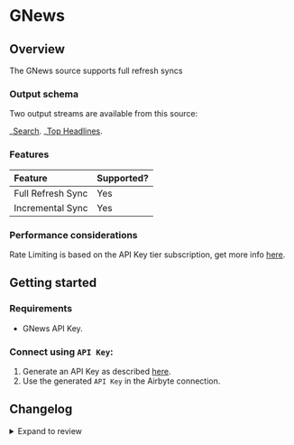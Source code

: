 # GNews

## Overview

The GNews source supports full refresh syncs

### Output schema

Two output streams are available from this source:

_[Search](https://gnews.io/docs/v4?shell#search-endpoint).
_[Top Headlines](https://gnews.io/docs/v4?shell#top-headlines-endpoint).

### Features

| Feature           | Supported? |
| :---------------- | :--------- |
| Full Refresh Sync | Yes        |
| Incremental Sync  | Yes        |

### Performance considerations

Rate Limiting is based on the API Key tier subscription, get more info [here](https://gnews.io/#pricing).

## Getting started

### Requirements

- GNews API Key.

### Connect using `API Key`:

1. Generate an API Key as described [here](https://gnews.io/docs/v4?shell#authentication).
2. Use the generated `API Key` in the Airbyte connection.

## Changelog

<details>
  <summary>Expand to review</summary>

| Version | Date       | Pull Request                                             | Subject                                          |
| :------ | :--------- | :------------------------------------------------------- | :----------------------------------------------- |
| 0.2.24 | 2025-08-23 | [61095](https://github.com/airbytehq/airbyte/pull/61095) | Update dependencies |
| 0.2.23 | 2025-05-24 | [60638](https://github.com/airbytehq/airbyte/pull/60638) | Update dependencies |
| 0.2.22 | 2025-05-10 | [59267](https://github.com/airbytehq/airbyte/pull/59267) | Update dependencies |
| 0.2.21 | 2025-04-26 | [58763](https://github.com/airbytehq/airbyte/pull/58763) | Update dependencies |
| 0.2.20 | 2025-04-19 | [58197](https://github.com/airbytehq/airbyte/pull/58197) | Update dependencies |
| 0.2.19 | 2025-04-12 | [57729](https://github.com/airbytehq/airbyte/pull/57729) | Update dependencies |
| 0.2.18 | 2025-04-05 | [57216](https://github.com/airbytehq/airbyte/pull/57216) | Update dependencies |
| 0.2.17 | 2025-03-29 | [56548](https://github.com/airbytehq/airbyte/pull/56548) | Update dependencies |
| 0.2.16 | 2025-03-22 | [55930](https://github.com/airbytehq/airbyte/pull/55930) | Update dependencies |
| 0.2.15 | 2025-03-08 | [55273](https://github.com/airbytehq/airbyte/pull/55273) | Update dependencies |
| 0.2.14 | 2025-03-01 | [54964](https://github.com/airbytehq/airbyte/pull/54964) | Update dependencies |
| 0.2.13 | 2025-02-22 | [54380](https://github.com/airbytehq/airbyte/pull/54380) | Update dependencies |
| 0.2.12 | 2025-02-15 | [53745](https://github.com/airbytehq/airbyte/pull/53745) | Update dependencies |
| 0.2.11 | 2025-02-08 | [53366](https://github.com/airbytehq/airbyte/pull/53366) | Update dependencies |
| 0.2.10 | 2025-02-01 | [52861](https://github.com/airbytehq/airbyte/pull/52861) | Update dependencies |
| 0.2.9 | 2025-01-25 | [52320](https://github.com/airbytehq/airbyte/pull/52320) | Update dependencies |
| 0.2.8 | 2025-01-18 | [51622](https://github.com/airbytehq/airbyte/pull/51622) | Update dependencies |
| 0.2.7 | 2025-01-11 | [51072](https://github.com/airbytehq/airbyte/pull/51072) | Update dependencies |
| 0.2.6 | 2024-12-28 | [50535](https://github.com/airbytehq/airbyte/pull/50535) | Update dependencies |
| 0.2.5 | 2024-12-21 | [50037](https://github.com/airbytehq/airbyte/pull/50037) | Update dependencies |
| 0.2.4 | 2024-12-14 | [49521](https://github.com/airbytehq/airbyte/pull/49521) | Update dependencies |
| 0.2.3 | 2024-12-12 | [48214](https://github.com/airbytehq/airbyte/pull/48214) | Update dependencies |
| 0.2.2 | 2024-10-29 | [47918](https://github.com/airbytehq/airbyte/pull/47918) | Update dependencies |
| 0.2.1 | 2024-10-28 | [47499](https://github.com/airbytehq/airbyte/pull/47499) | Update dependencies |
| 0.2.0 | 2024-10-17 | [46959](https://github.com/airbytehq/airbyte/pull/46959) | Refactor connector to manifest-only format |
| 0.1.25 | 2024-10-12 | [46802](https://github.com/airbytehq/airbyte/pull/46802) | Update dependencies |
| 0.1.24 | 2024-10-05 | [46425](https://github.com/airbytehq/airbyte/pull/46425) | Update dependencies |
| 0.1.23 | 2024-09-28 | [46209](https://github.com/airbytehq/airbyte/pull/46209) | Update dependencies |
| 0.1.22 | 2024-09-21 | [45808](https://github.com/airbytehq/airbyte/pull/45808) | Update dependencies |
| 0.1.21 | 2024-09-14 | [45541](https://github.com/airbytehq/airbyte/pull/45541) | Update dependencies |
| 0.1.20 | 2024-09-07 | [45290](https://github.com/airbytehq/airbyte/pull/45290) | Update dependencies |
| 0.1.19 | 2024-08-31 | [45034](https://github.com/airbytehq/airbyte/pull/45034) | Update dependencies |
| 0.1.18 | 2024-08-24 | [44631](https://github.com/airbytehq/airbyte/pull/44631) | Update dependencies |
| 0.1.17 | 2024-08-17 | [44355](https://github.com/airbytehq/airbyte/pull/44355) | Update dependencies |
| 0.1.16 | 2024-08-12 | [43922](https://github.com/airbytehq/airbyte/pull/43922) | Update dependencies |
| 0.1.15 | 2024-08-10 | [43659](https://github.com/airbytehq/airbyte/pull/43659) | Update dependencies |
| 0.1.14 | 2024-08-03 | [43263](https://github.com/airbytehq/airbyte/pull/43263) | Update dependencies |
| 0.1.13 | 2024-07-27 | [42634](https://github.com/airbytehq/airbyte/pull/42634) | Update dependencies |
| 0.1.12 | 2024-07-20 | [42340](https://github.com/airbytehq/airbyte/pull/42340) | Update dependencies |
| 0.1.11 | 2024-07-13 | [41832](https://github.com/airbytehq/airbyte/pull/41832) | Update dependencies |
| 0.1.10 | 2024-07-10 | [41461](https://github.com/airbytehq/airbyte/pull/41461) | Update dependencies |
| 0.1.9 | 2024-07-09 | [41179](https://github.com/airbytehq/airbyte/pull/41179) | Update dependencies |
| 0.1.8 | 2024-07-06 | [40892](https://github.com/airbytehq/airbyte/pull/40892) | Update dependencies |
| 0.1.7 | 2024-06-25 | [40281](https://github.com/airbytehq/airbyte/pull/40281) | Update dependencies |
| 0.1.6 | 2024-06-22 | [40196](https://github.com/airbytehq/airbyte/pull/40196) | Update dependencies |
| 0.1.5 | 2024-06-06 | [39188](https://github.com/airbytehq/airbyte/pull/39188) | [autopull] Upgrade base image to v1.2.2 |
| 0.1.4 | 2024-05-20 | [38394](https://github.com/airbytehq/airbyte/pull/38394) | [autopull] base image + poetry + up_to_date |
| 0.1.3 | 2022-12-16 | [21322](https://github.com/airbytehq/airbyte/pull/21322) | Reorganize manifest inline stream schemas |
| 0.1.2 | 2022-12-16 | [20405](https://github.com/airbytehq/airbyte/pull/20405) | Update the manifest to use inline stream schemas |
| 0.1.1 | 2022-12-13 | [20460](https://github.com/airbytehq/airbyte/pull/20460) | Update source acceptance test config |
| 0.1.0 | 2022-11-01 | [18808](https://github.com/airbytehq/airbyte/pull/18808) | 🎉 New Source: GNews |

</details>
